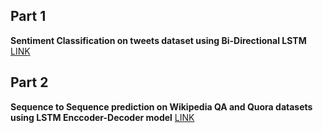 ## Part 1
**Sentiment Classification on tweets dataset using Bi-Directional LSTM**
[LINK](https://github.com/namanphy/END2/tree/main/S7/Part%201%20-%20sentiment%20classification)


## Part 2
**Sequence to Sequence prediction on Wikipedia QA and Quora datasets using LSTM Enccoder-Decoder model**
[LINK](https://github.com/namanphy/END2/tree/main/S7/Part%202%20-%20seq2seq)
